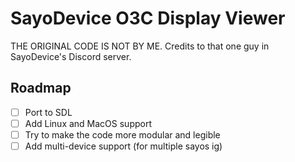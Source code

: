 # SayoDevice O3C Display Viewer

THE ORIGINAL CODE IS NOT BY ME. Credits to that one guy in SayoDevice's Discord server.

## Roadmap

- [ ] Port to SDL
- [ ] Add Linux and MacOS support
- [ ] Try to make the code more modular and legible
- [ ] Add multi-device support (for multiple sayos ig)